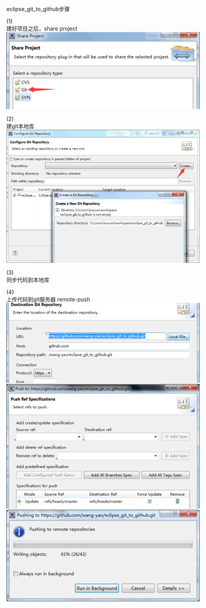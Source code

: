 eclipse_git_to_github步骤<br />

(1)<br />
建好项目之后，share project<br />
![](https://github.com/wang-yao/eclipse_git_to_github/blob/master/QQ%E6%88%AA%E5%9B%BE20160617131107.png)<br />

(2)<br />
建git本地库<br />
![](https://github.com/wang-yao/eclipse_git_to_github/blob/master/QQ%E6%88%AA%E5%9B%BE20160617131206.png)<br />

(3)<br />
同步代码到本地库<br />

(4)<br />
上传代码到git服务器 remote-push<br />
![](https://github.com/wang-yao/eclipse_git_to_github/blob/master/QQ%E6%88%AA%E5%9B%BE20160617131508.png)<br />
![](https://github.com/wang-yao/eclipse_git_to_github/blob/master/QQ%E6%88%AA%E5%9B%BE20160617131544.png)<br />
![](https://github.com/wang-yao/eclipse_git_to_github/blob/master/QQ%E6%88%AA%E5%9B%BE20160617131556.png)
